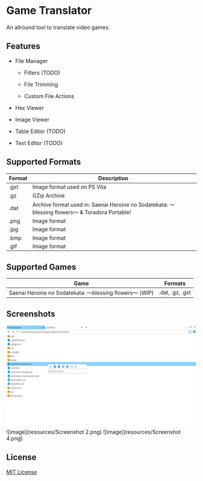 # Game Translator

 An allround tool to translate video games.

## Features

- File Manager
  
  - Filters (TODO)
  
  - File Trimming
  
  - Custom File Actions

- Hex Viewer

- Image Viewer

- Table Editor (TODO)

- Text Editor (TODO)

## Supported Formats

| Format | Description                                                                                   |
| ------ | --------------------------------------------------------------------------------------------- |
| .gxt   | Image format used on PS Vita                                                                  |
| .gz    | GZip Archive                                                                                  |
| .dat   | Archive format used in: Saenai Heroine no Sodatekata: 〜blessing flowers〜 & Toradora Portable! |
| .png   | Image format                                                                                  |
| .jpg   | Image format                                                                                  |
| .bmp   | Image format                                                                                  |
| .gif   | Image format                                                                                  |

## Supported Games

| Game                                                   | Formats         |
| ------------------------------------------------------ | --------------- |
| Saenai Heroine no Sodatekata: 〜blessing flowers〜 (WIP) | .dat, .gz, .gxt |

## Screenshots

![image](resources/Screenshot.png)
![image](resources/Screenshot 2.png)
![image](resources/Screenshot 4.png)

## License

[MIT License](https://github.com/Schmicki/GameTranslator/blob/main/LICENSE)
